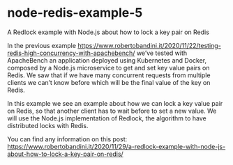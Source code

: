 # node-redis-example-5

A Redlock example with Node.js about how to lock a key pair on Redis

In the previous example https://www.robertobandini.it/2020/11/22/testing-redis-high-concurrency-with-apachebench/ we’ve tested with ApacheBench an application deployed using Kubernetes and Docker, composed by a Node.js microservice to get and set key value pairs on Redis.
We saw that if we have many concurrent requests from multiple clients we can’t know before which will be the final value of the key on Redis.

In this example we see an example about how we can lock a key value pair on Redis, so that another client has to wait before to set a new value.
We will use the Node.js implementation of Redlock, the algorithm to have distributed locks with Redis.

You can find any information on this post: https://www.robertobandini.it/2020/11/29/a-redlock-example-with-node-js-about-how-to-lock-a-key-pair-on-redis/
